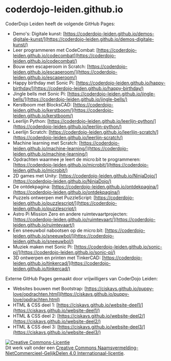 # coderdojo-leiden.github.io
CoderDojo Leiden heeft de volgende GitHub Pages:
- Demo's: Digitale kunst: [https://coderdojo-leiden.github.io/demos-digitale-kunst/](https://coderdojo-leiden.github.io/demos-digitale-kunst/)
- Leer programmeren met CodeCombat: [https://coderdojo-leiden.github.io/codecombat](https://coderdojo-leiden.github.io/codecombat/)
- Bouw een escaperoom in Scratch: [https://coderdojo-leiden.github.io/escaperoom/](https://coderdojo-leiden.github.io/escaperoom/)
- Happy birthday met Sonic Pi: [https://coderdojo-leiden.github.io/happy-birthday/](https://coderdojo-leiden.github.io/happy-birthday/)
- Jingle bells met Sonic Pi: [https://coderdojo-leiden.github.io/jingle-bells/](https://coderdojo-leiden.github.io/jingle-bells/)
- Kerstboom met BlocksCAD: [https://coderdojo-leiden.github.io/kerstboom/](https://coderdojo-leiden.github.io/kerstboom/)
- Leerlijn Python: [https://coderdojo-leiden.github.io/leerlijn-python/](https://coderdojo-leiden.github.io/leerlijn-python/)
- Leerlijn Scratch: [https://coderdojo-leiden.github.io/leerlijn-scratch/](https://coderdojo-leiden.github.io/leerlijn-scratch/)
- Machine learning met Scratch: [https://coderdojo-leiden.github.io/machine-learning/](https://coderdojo-leiden.github.io/machine-learning/)
- Opdrachten waarmee je leert de micro:bit te programmeren: [https://coderdojo-leiden.github.io/microbit/](https://coderdojo-leiden.github.io/microbit/)
- 2D games met Unity: [https://coderdojo-leiden.github.io/NinjaDojo/](https://coderdojo-leiden.github.io/NinjaDojo/)
- De ontdekpagina: [https://coderdojo-leiden.github.io/ontdekpagina/](https://coderdojo-leiden.github.io/ontdekpagina/)
- Puzzels ontwerpen met PuzzleScript: [https://coderdojo-leiden.github.io/puzzlescript/](https://coderdojo-leiden.github.io/puzzlescript/)
- Astro Pi Mission Zero en andere ruimtevaartprojecten: [https://coderdojo-leiden.github.io/ruimtevaart/](https://coderdojo-leiden.github.io/ruimtevaart/)
- Een sneeuwbol nabootsen op de micro:bit: [https://coderdojo-leiden.github.io/sneeuwbol/](https://coderdojo-leiden.github.io/sneeuwbol/)
- Muziek maken met Sonic Pi: [https://coderdojo-leiden.github.io/sonic-pi/](https://coderdojo-leiden.github.io/sonic-pi/)
- 3D ontwerpen en printen met TinkerCAD: [https://coderdojo-leiden.github.io/tinkercad/](https://coderdojo-leiden.github.io/tinkercad/)

Externe GitHub Pages gemaakt door vrijwilligers van CoderDojo Leiden:
- Websites bouwen met Bootstrap: [https://ciskavs.github.io/puppy-love/opdrachten.html](https://ciskavs.github.io/puppy-love/opdrachten.html)
- HTML & CSS deel 1: [https://ciskavs.github.io/website-deel1/](https://ciskavs.github.io/website-deel1/)
- HTML & CSS deel 2: [https://ciskavs.github.io/website-deel2/](https://ciskavs.github.io/website-deel2/)
- HTML & CSS deel 3: [https://ciskavs.github.io/website-deel3/](https://ciskavs.github.io/website-deel3/)

<a rel="license" href="http://creativecommons.org/licenses/by-nc-sa/4.0/"><img alt="Creative Commons-Licentie" style="border-width:0" src="https://i.creativecommons.org/l/by-nc-sa/4.0/88x31.png" /></a><br />Dit werk valt onder een <a rel="license" href="http://creativecommons.org/licenses/by-nc-sa/4.0/deed.nl">Creative Commons Naamsvermelding-NietCommercieel-GelijkDelen 4.0 Internationaal-licentie</a>.
